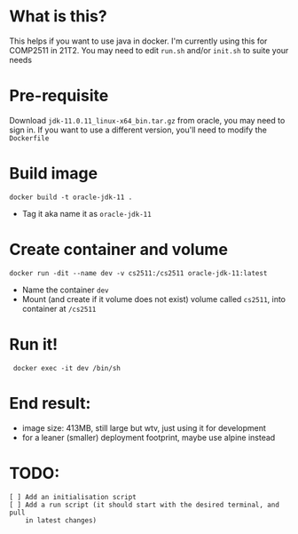 # What is this?
This helps if you want to use java in docker. I'm currently using this for
COMP2511 in 21T2. You may need to edit `run.sh` and/or `init.sh` to suite your
needs

# Pre-requisite
Download `jdk-11.0.11_linux-x64_bin.tar.gz` from oracle, you may need to sign
in. If you want to use a different version, you'll need to modify the
`Dockerfile`

# Build image
```
docker build -t oracle-jdk-11 .
```
* Tag it aka name it as `oracle-jdk-11`

# Create container and volume
```
docker run -dit --name dev -v cs2511:/cs2511 oracle-jdk-11:latest
```
* Name the container `dev`
* Mount (and create if it volume does not exist) volume called `cs2511`, into
  container at `/cs2511`

# Run it!
```
 docker exec -it dev /bin/sh
```

# End result:
* image size: 413MB, still large but wtv, just using it for development
* for a leaner (smaller) deployment footprint, maybe use alpine instead

# TODO:
    [ ] Add an initialisation script
    [ ] Add a run script (it should start with the desired terminal, and pull
        in latest changes)
